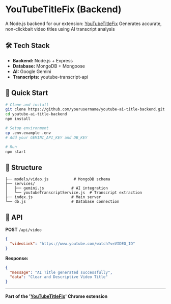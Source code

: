 # YouTubeTitleFix (Backend)

A Node.js backend for our extension: [YouTubeTitleFix](https://github.com/divyanshxcode/YouTubeTitleFix)
Generates accurate, non-clickbait video titles using AI transcript analysis

## 🛠️ Tech Stack

- **Backend:** Node.js + Express
- **Database:** MongoDB + Mongoose
- **AI:** Google Gemini
- **Transcripts:** youtube-transcript-api

## 🚀 Quick Start

```bash
# Clone and install
git clone https://github.com/yourusername/youtube-ai-title-backend.git
cd youtube-ai-title-backend
npm install

# Setup environment
cp .env.example .env
# Add your GEMINI_API_KEY and DB_KEY

# Run
npm start
```

## 📁 Structure

```
├── models/video.js           # MongoDB schema
├── services/
│   ├── gemini.js            # AI integration
│   └── youtubeTranscriptService.js  # Transcript extraction
├── index.js                 # Main server
└── db.js                    # Database connection
```

## 🔌 API

**POST** `/api/video`

```json
{
  "videoLink": "https://www.youtube.com/watch?v=VIDEO_ID"
}
```

**Response:**

```json
{
  "message": "AI Title generated successfully",
  "data": "Clear and Descriptive Video Title"
}
```
--- 

**Part of the '[YouTubeTitleFix](https://github.com/divyanshxcode/YouTubeTitleFix)'  Chrome extension**
